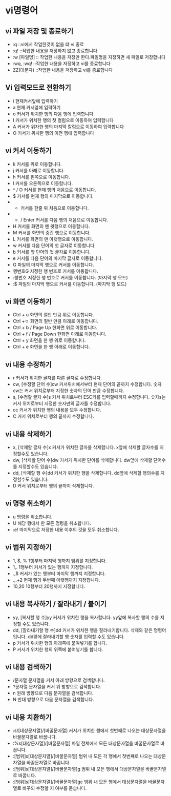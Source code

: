 # vi명령어

## vi 파일 저장 및 종료하기

- :q           ::vi에서 작업한것이 없을 떄 vi 종료
- :q!          ::작업한 내용을 저장하지 않고 종료합니다
- :w [파일명]    :: 작업한 내용을 저장만 한다.파일명을 지정하면 새 파일로 저장합니다
- :wq, :wq!    ::작업한 내용을 저정하고 vi를 종료합니다
- ZZ(대문자)     ::작업한 내용을 저장하고 vi를 종료합니다

## Vi 입력모드로 전환하기

- i  현재커서앞에 입력하기
- a   현재 커서앞에 입력하기
- o   커서가 위치한 행의 다음 행에 입력합니다
- I    커서가 위치한 행의 첫 컬럼으로 이동하여 입력합니다
- A   커서가 위차한 행의 마지막 칼럼으로 이동하여 입력합니다
- O   커서가 위치한 행의 이전 행에 입력합니다

## vi 커서 이동하기

- k	커서를 위로 이동합니다.
- j	커서를 아래로 이동합니다.
- h	커서를 왼쪽으로 이동합니다.
- l	커서를 오른쪽으로 이동합니다.
- ^ / O	커서를 현재 행의 처음으로 이동합니다.
- $	커서를 현재 행의 마지막으로 이동합니다.
- -	커서를 한줄 위 처음으로 이동합니다.
- + / Enter	커서를 다음 행의 처음으로 이동합니다.
- H	커서를 화면의 맨 윗행으로 이동합니다.
- M	커서를 화면의 중간 행으로 이동합니다.
- L	커서를 화면의 맨 아랫행으로 이동합니다.
- w	커서를 다음 단어의 첫 글자로 이동합니다.
- b	커서를 앞 단어의 첫 글자로 이동합니다.
- e	커서를 다음 단어의 마지막 글자로 이동합니다.
- G	파일의 마지막 행으로 커서를 이동합니다.
- 행번호G	지정한 행 번호로 커서를 이동합니다.
- :행번호	지정한 행 번호로 커서를 이동합니다. (마지막 행 모드)
- :$	파일의 마지막 행으로 커서를 이동합니다. (마지막 행 모드)

## vi 화면 이동하기

- Ctrl + u	화면의 절반 만큼 위로 이동합니다.
- Ctrl +ㅇ	화면의 절반 만큼 아래로 이동합니다.
- Ctrl + b / Page Up	한화면 위로 이동합니다.
- Ctrl + f / Page Down	한화면 아래로 이동합니다.
- Ctrl + y 	화면을 한 행 위로 이동합니다.
- Ctrl + e	화면을 한 행 아래로 이동합니다.

## vi 내용 수정하기

- r	커서가 위치한 글자를 다른 글자로 수정합니다.
- cw, [수정할 단어 수]cw	커서위치에서부터 현재 단어의 끝까지 수정합니다. 숫자cw는 커서 위치로부터 지정한 숫자의 단어 만큼 수정합니다.
- s, [수정할 글자 수]s	커서 위치로부터 ESC키를 입력할때까지 수정합니다. 숫자s는 커서 위치로부터 지정한 숫자만의 글자를 수정합니다.
- cc	커서가 위치한 행의 내용을 모두 수정합니다.
- C	커서 위치로부터 행의 끝까지 수정합니다.

## vi 내용 삭제하기

- x, [삭제할 글자 수]x	커서가 위치한 글자를 삭제합니다. x앞에 삭제할 글자수를 지정할수도 있습니다.
- dw, [삭제할 단어 수]dw	커서가 위치한 단어를 삭제합니다. dw앞에 삭제할 단어수를 지정할수도 있습니다.
- dd, [삭제할 행 수]dd	커서가 위치한 행을 삭제합니다. dd앞에 삭제할 행의수를 지정할수도 있습니다.
- D	커서 위치로부터 행의 끝까지 삭제합니다.

## vi 명령 취소하기

- u	명령을 취소합니다.
- U	해당 행에서 한 모든 명령을 취소합니다.
- :e!	마지막으로 저장한 내용 이후의 것을 모두 취소합니다.

## vi 범위 지정하기

- 1, $, %	1행부터 마지막 행까지 범위를 지정합니다.
- 1,.	1행부터 커서가 있는 행까지 지정합니다.
- .,$	커서가 있는 행부터 마지막 행까지 지정합니다.
- .,.+2	현재 행과 두번째 아랫행까지 지정합니다.
- 10,20	10행부터 20행까지 지정합니다.

## vi 내용 복사하기 / 잘라내기 / 붙이기

- yy, [복사할 행 수]yy	커서가 위치한 행을 복사합니다. yy앞에 복사할 행의 수를 지정할 수도 있습니다.
- dd, [잘라내기할 행 수]dd	커서가 위치한 행을 잘라내기합니다. 삭제와 같은 명령어입니다. dd앞에 잘라내기할 행 숫자를 입력할 수도 있습니다.
- p	커서가 위치한 행의 아래쪽에 붙여넣기를 합니다.
- P	커서가 위치한 행의 위쪽에 붙여넣기를 합니다.

## vi 내용 검색하기

- /문자열	문자열을 커서 아래 방향으로 검색합니다.
- ?문자열	문자열을 커서 위 방향으로 검색합니다.
- n	원래 방향으로 다음 문자열을 검색합니다.
- N	반대 방향으로 다음 문자열을 검색합니다.
## vi 내용 치환하기

- :s/[대상문자열]/[바꿀문자열]	커서가 위치한 행에서 첫번째로 나오는 대상문자열을 바꿀문자열로 바꿉니다.
- :%s[대상문자열]/[바꿀문자열]	파일 전체에서 모든 대상문자열을 바꿀문자열로 바꿉니다.
- :[범위]s[대상문자열]/[바꿀문자열]	범위 내 모든 각 행에서 첫번쨰로 나오는 대상문자열을 바꿀문자열로 바꿉니다.
- :[범위]s[대상문자열]/[바꿀문자열]g	범위 내 모든 행에서 대상문자열을 바꿀문자열로 바꿉니다.
- :[범위]s[대상문자열]/[바꿀문자열]gc	범위 내 모든 행에서 대상문자열을 바꿀문자열로 바꾸되 수정할 지 여부를 묻습니다.
